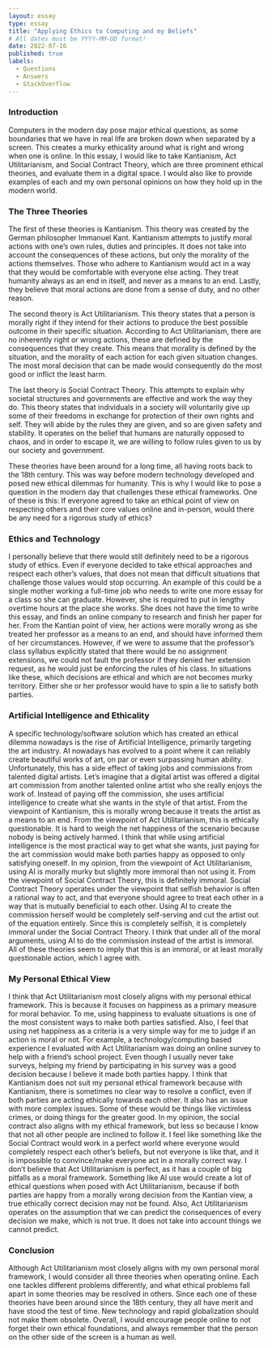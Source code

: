 ```yaml
---
layout: essay
type: essay
title: "Applying Ethics to Computing and my Beliefs"
# All dates must be YYYY-MM-DD format!
date: 2022-07-16
published: true
labels:
  - Questions
  - Answers
  - StackOverflow
---
```


### Introduction

Computers in the modern day pose major ethical questions, as some boundaries that we have in real life are broken down when separated by a screen. This creates a murky ethicality around what is right and wrong when one is online. In this essay, I would like to take Kantianism, Act Utilitarianism, and Social Contract Theory, which are three prominent ethical theories, and evaluate them in a digital space. I would also like to provide examples of each and my own personal opinions on how they hold up in the modern world. 

### The Three Theories

The first of these theories is Kantianism. This theory was created by the German philosopher Immanuel Kant. Kantianism attempts to justify moral actions with one’s own rules, duties and principles. It does not take into account the consequences of these actions, but only the morality of the actions themselves. Those who adhere to Kantianism would act in a way that they would be comfortable with everyone else acting. They treat humanity always as an end in itself, and never as a means to an end. Lastly, they believe that moral actions are done from a sense of duty, and no other reason. 

The second theory is Act Utilitarianism. This theory states that a person is morally right if they intend for their actions to produce the best possible outcome in their specific situation. According to Act Utilitarianism, there are no inherently right or wrong actions, these are defined by the consequences that they create. This means that morality is defined by the situation, and the morality of each action for each given situation changes. The most moral decision that can be made would consequently do the most good or inflict the least harm. 

The last theory is Social Contract Theory. This attempts to explain why societal structures and governments are effective and work the way they do. This theory states that individuals in a society will voluntarily give up some of their freedoms in exchange for protection of their own rights and self. They will abide by the rules they are given, and so are given safety and stability. It operates on the belief that humans are naturally opposed to chaos, and in order to escape it, we are willing to follow rules given to us by our society and government. 

These theories have been around for a long time, all having roots back to the 18th century. This was way before modern technology developed and posed new ethical dilemmas for humanity. 
This is why I would like to pose a question in the modern day that challenges these ethical frameworks. One of these is this: If everyone agreed to take an ethical point of view on respecting others and their core values online and in-person, would there be any need for a rigorous study of ethics? 


### Ethics and Technology
I personally believe that there would still definitely need to be a rigorous study of ethics. Even if everyone decided to take ethical approaches and respect each other’s values, that does not mean that difficult situations that challenge those values would stop occurring. An example of this could be a single mother working a full-time job who needs to write one more essay for a class so she can graduate. However, she is required to put in lengthy overtime hours at the place she works. She does not have the time to write this essay, and finds an online company to research and finish her paper for her. From the Kantian point of view, her actions were morally wrong as she treated her professor as a means to an end, and should have informed them of her circumstances. However, if we were to assume that the professor’s class syllabus explicitly stated that there would be no assignment extensions, we could not fault the professor if they denied her extension request, as he would just be enforcing the rules of his class. In situations like these, which decisions are ethical and which are not becomes murky territory. Either she or her professor would have to spin a lie to satisfy both parties. 

### Artificial Intelligence and Ethicality

A specific technology/software solution which has created an ethical dilemma nowadays is the rise of Artificial Intelligence, primarily targeting the art industry. AI nowadays has evolved to a point where it can reliably create beautiful works of art, on par or even surpassing human ability. Unfortunately, this has a side effect of taking jobs and commissions from talented digital artists. Let’s imagine that a digital artist was offered a digital art commission from another talented online artist who she really enjoys the work of. Instead of paying off the commission, she uses artificial intelligence to create what she wants in the style of that artist. From the viewpoint of Kantianism, this is morally wrong because it treats the artist as a means to an end. From the viewpoint of Act Utilitarianism, this is ethically questionable. It is hard to weigh the net happiness of the scenario because nobody is being actively harmed. I think that while using artificial intelligence is the most practical way to get what she wants, just paying for the art commission would make both parties happy as opposed to only satisfying oneself. In my opinion, from the viewpoint of Act Utilitarianism, using AI is morally murky but slightly more immoral than not using it. From the viewpoint of Social Contract Theory, this is definitely immoral. Social Contract Theory operates under the viewpoint that selfish behavior is often a rational way to act, and that everyone should agree to treat each other in a way that is mutually beneficial to each other. Using AI to create the commission herself would be completely self-serving and cut the artist out of the equation entirely. Since this is completely selfish, it is completely immoral under the Social Contract Theory. I think that under all of the moral arguments, using AI to do the commission instead of the artist is immoral. All of these theories seem to imply that this is an immoral, or at least morally questionable action, which I agree with. 

### My Personal Ethical View

I think that Act Utilitarianism most closely aligns with my personal ethical framework. This is because it focuses on happiness as a primary measure for moral behavior. To me, using happiness to evaluate situations is one of the most consistent ways to make both parties satisfied. Also, I feel that using net happiness as a criteria is a very simple way for me to judge if an action is moral or not. For example, a technology/computing based experience I evaluated with Act Utilitarianism was doing an online survey to help with a friend’s school project. Even though I usually never take surveys, helping my friend by participating in his survey was a good decision because I believe it made both parties happy. I think that Kantianism does not suit my personal ethical framework because with Kantianism, there is sometimes no clear way to resolve a conflict, even if both parties are acting ethically towards each other. It also has an issue with more complex issues. Some of these would be things like victimless crimes, or doing things for the greater good. In my opinion, the social contract also aligns with my ethical framework, but less so because I know that not all other people are inclined to follow it. I feel like something like the Social Contract would work in a perfect world where everyone would completely respect each other’s beliefs, but not everyone is like that, and it is impossible to convince/make everyone act in a morally correct way. I don’t believe that Act Utilitarianism is perfect, as it has a couple of big pitfalls as a moral framework. Something like AI use would create a lot of ethical questions when posed with Act Utilitarianism, because if both parties are happy from a morally wrong decision from the Kantian view, a true ethically correct decision may not be found. Also, Act Utilitarianism operates on the assumption that we can predict the consequences of every decision we make, which is not true. It does not take into account things we cannot predict. 

### Conclusion

Although Act Utilitarianism most closely aligns with my own personal moral framework, I would consider all three theories when operating online. Each one tackles different problems differently, and what ethical problems fall apart in some theories may be resolved in others. Since each one of these theories have been around since the 18th century, they all have merit and have stood the test of time. New technology and rapid globalization should not make them obsolete. Overall, I would encourage people online to not forget their own ethical foundations, and always remember that the person on the other side of the screen is a human as well. 
